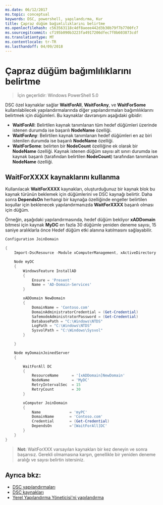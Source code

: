 ```yaml
---
ms.date: 06/12/2017
ms.topic: conceptual
keywords: DSC, powershell, yapılandırma, Kur
title: Çapraz düğüm bağımlılıklarını belirtme
ms.openlocfilehash: c563563118c4df8aeee442d3b30b79f7b7700fc7
ms.sourcegitcommit: cf195b090b3223fa4917206dfec7f0b603873cdf
ms.translationtype: MT
ms.contentlocale: tr-TR
ms.lasthandoff: 04/09/2018
---
```

# <a name="specifying-cross-node-dependencies"></a>Çapraz düğüm bağımlılıklarını belirtme

> İçin geçerlidir: Windows PowerShell 5.0

DSC özel kaynaklar sağlar **WaitForAll**, **WaitForAny**, ve **WaitForSome** kullanılabilecek yapılandırmalarında diğer yapılandırmaları bağımlılıklarını belirtmek için düğümleri. Bu kaynaklar davranışını aşağıdaki gibidir:

* **WaitForAll**: Belirtilen kaynak tanımlanan tüm hedef düğümleri üzerinde istenen durumda ise başarılı **NodeName** özelliği.
* **WaitForAny**: Belirtilen kaynak tanımlanan hedef düğümleri en az biri istenilen durumda ise başarılı **NodeName** özelliği.
* **WaitForSome**: belirten bir **NodeCount** özelliğine ek olarak bir **NodeName** özelliği. Kaynak istenen düğüm sayısı alt sınırı durumda ise kaynak başarılı (tarafından belirtilen **NodeCount**) tarafından tanımlanan **NodeName** özelliği.

## <a name="using-waitforxxxx-resources"></a>WaitForXXXX kaynaklarını kullanma

Kullanılacak **WaitForXXXX** kaynakları, oluşturduğunuz bir kaynak blok bu kaynak türünün beklemek için düğümlerini ve DSC kaynağı belirtir. Daha sonra **DependsOn** herhangi bir kaynağa özelliğinde engeller belirtilen koşullar için beklenecek yapılandırmanızda **WaitForXXXX** başarılı olması için düğüm.

Örneğin, aşağıdaki yapılandırmasında, hedef düğüm bekliyor **xADDomain** bitmesi için kaynak **MyDC** en fazla 30 düğümle yeniden deneme sayısı, 15 saniye aralıklarla önce Hedef düğüm etki alanına katılmasını sağlayabilir.

```powershell
Configuration JoinDomain

{
    Import-DscResource -Module xComputerManagement, xActiveDirectory

    Node myDC
    {
        WindowsFeature InstallAD
        {
            Ensure = 'Present'
            Name = 'AD-Domain-Services'
        }

        xADDomain NewDomain
        {
            DomainName = 'Contoso.com'
            DomainAdministratorCredential = (Get-Credential)
            SafemodeAdministratorPassword = (Get-Credential)
            DatabasePath = "C:\Windows\NTDS"
            LogPath = "C:\Windows\NTDS"
            SysvolPath = "C:\Windows\Sysvol"
        }

    }

    Node myDomainJoinedServer
    {

        WaitForAll DC
        {
            ResourceName      = '[xADDomain]NewDomain'
            NodeName          = 'MyDC'
            RetryIntervalSec  = 15
            RetryCount        = 30
        }

        xComputer JoinDomain
        {
            Name             = 'myPC'
            DomainName       = 'Contoso.com'
            Credential       = (Get-Credential)
            DependsOn        ='[WaitForAll]DC'
        }
    }
}
```

>**Not:** WaitForXXX varsayılan kaynakları bir kez deneyin ve sonra başarısız. Gerekli olmamasına karşın, genellikle bir yeniden deneme aralığı ve sayısı belirtin istersiniz.

## <a name="see-also"></a>Ayrıca bkz:
* [DSC yapılandırmaları](configurations.md)
* [DSC kaynakları](resources.md)
* [Yerel Yapılandırma Yöneticisi'ni yapılandırma](metaConfig.md)